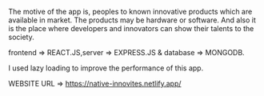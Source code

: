 The motive of the app is, peoples to known innovative products which are available in market. The products may be hardware or software. And also it is the place where developers and innovators can show their talents to the society.

frontend => REACT.JS,server => EXPRESS.JS &  database => MONGODB.

I used lazy loading to improve the performance of this app.

WEBSITE URL => https://native-innovites.netlify.app/
